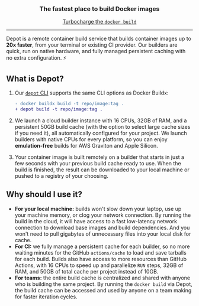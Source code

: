 <div align="center">

### The fastest place to build Docker images

[Turbocharge the `docker build`](https://depot.dev)

</div>

---

Depot is a remote container build service that builds container images up to **20x faster**, from your terminal or existing CI provider. Our builders are quick, run on native hardware, and fully managed persistent caching with no extra configuration. ⚡

## What is Depot?

1. Our [`depot` CLI](https://github.com/depot/cli) supports the same CLI options as Docker Buildx:

   ```diff
   - docker buildx build -t repo/image:tag .
   + depot build -t repo/image:tag .
   ```

2. We launch a cloud builder instance with 16 CPUs, 32GB of RAM, and a persistent 50GB build cache (with the option to select large cache sizes if you need it), all automatically configured for your project. We launch builders with native CPUs for every platform, so you can enjoy **emulation-free** builds for AWS Graviton and Apple Silicon.

3. Your container image is built remotely on a builder that starts in just a few seconds with your previous build cache ready to use. When the build is finished, the result can be downloaded to your local machine or pushed to a registry of your choosing.

## Why should I use it?

- **For your local machine:** builds won't slow down your laptop, use up your machine memory, or clog your network connection. By running the build in the cloud, it will have access to a fast low-latency network connection to download base images and build dependencies. And you won't need to pull gigabytes of unnecessary files into your local disk for cache.
- **For CI:** we fully manage a persistent cache for each builder, so no more waiting minutes for the GitHub `actions/cache` to load and save tarballs for each build. Builds also have access to more resources than GitHub Actions, with 16 CPUs to speed up and parallelize `RUN` steps, 32GB of RAM, and 50GB of total cache per project instead of 10GB.
- **For teams:** the entire build cache is centralized and shared with anyone who is building the same project. By running the `docker build` via Depot, the build cache can be accessed and used by anyone on a team making for faster iteration cycles.
